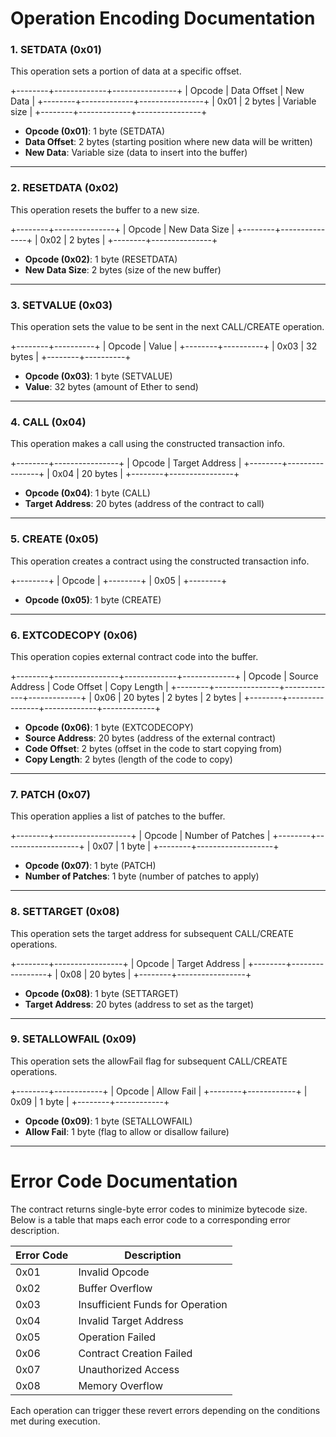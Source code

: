 # Operation Encoding Documentation

### 1. **SETDATA (0x01)**

This operation sets a portion of data at a specific offset.


+--------+-------------+----------------+
| Opcode | Data Offset |  New Data      |
+--------+-------------+----------------+
| 0x01   | 2 bytes     |  Variable size |
+--------+-------------+----------------+


- **Opcode (0x01)**: 1 byte (SETDATA)
- **Data Offset**: 2 bytes (starting position where new data will be written)
- **New Data**: Variable size (data to insert into the buffer)

---

### 2. **RESETDATA (0x02)**

This operation resets the buffer to a new size.


+--------+---------------+
| Opcode | New Data Size |
+--------+---------------+
| 0x02   | 2 bytes       |
+--------+---------------+


- **Opcode (0x02)**: 1 byte (RESETDATA)
- **New Data Size**: 2 bytes (size of the new buffer)

---

### 3. **SETVALUE (0x03)**

This operation sets the value to be sent in the next CALL/CREATE operation.


+--------+----------+
| Opcode | Value    |
+--------+----------+
| 0x03   | 32 bytes |
+--------+----------+


- **Opcode (0x03)**: 1 byte (SETVALUE)
- **Value**: 32 bytes (amount of Ether to send)

---

### 4. **CALL (0x04)**

This operation makes a call using the constructed transaction info.


+--------+----------------+
| Opcode | Target Address |
+--------+----------------+
| 0x04   | 20 bytes       |
+--------+----------------+


- **Opcode (0x04)**: 1 byte (CALL)
- **Target Address**: 20 bytes (address of the contract to call)

---

### 5. **CREATE (0x05)**

This operation creates a contract using the constructed transaction info.


+--------+
| Opcode |
+--------+
| 0x05   |
+--------+


- **Opcode (0x05)**: 1 byte (CREATE)

---

### 6. **EXTCODECOPY (0x06)**

This operation copies external contract code into the buffer.


+--------+----------------+-------------+-------------+
| Opcode | Source Address | Code Offset | Copy Length |
+--------+----------------+-------------+-------------+
| 0x06   | 20 bytes       | 2 bytes     | 2 bytes     |
+--------+----------------+-------------+-------------+


- **Opcode (0x06)**: 1 byte (EXTCODECOPY)
- **Source Address**: 20 bytes (address of the external contract)
- **Code Offset**: 2 bytes (offset in the code to start copying from)
- **Copy Length**: 2 bytes (length of the code to copy)

---

### 7. **PATCH (0x07)**

This operation applies a list of patches to the buffer.


+--------+-------------------+
| Opcode | Number of Patches |
+--------+-------------------+
| 0x07   | 1 byte            |
+--------+-------------------+


- **Opcode (0x07)**: 1 byte (PATCH)
- **Number of Patches**: 1 byte (number of patches to apply)

---

### 8. **SETTARGET (0x08)**

This operation sets the target address for subsequent CALL/CREATE operations.


+--------+-----------------+
| Opcode | Target Address  |
+--------+-----------------+
| 0x08   | 20 bytes        |
+--------+-----------------+


- **Opcode (0x08)**: 1 byte (SETTARGET)
- **Target Address**: 20 bytes (address to set as the target)

---

### 9. **SETALLOWFAIL (0x09)**

This operation sets the allowFail flag for subsequent CALL/CREATE operations.


+--------+------------+
| Opcode | Allow Fail |
+--------+------------+
| 0x09   | 1 byte     |
+--------+------------+


- **Opcode (0x09)**: 1 byte (SETALLOWFAIL)
- **Allow Fail**: 1 byte (flag to allow or disallow failure)


---

# Error Code Documentation

The contract returns single-byte error codes to minimize bytecode size. Below is a table that maps each error code to a corresponding error description.

| Error Code | Description                       |
|------------|-----------------------------------|
| 0x01       | Invalid Opcode                    |
| 0x02       | Buffer Overflow                   |
| 0x03       | Insufficient Funds for Operation  |
| 0x04       | Invalid Target Address            |
| 0x05       | Operation Failed                  |
| 0x06       | Contract Creation Failed          |
| 0x07       | Unauthorized Access               |
| 0x08       | Memory Overflow                   |

Each operation can trigger these revert errors depending on the conditions met during execution.